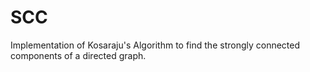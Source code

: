 # SCC
Implementation of Kosaraju's Algorithm to find the strongly connected components of a directed graph.
